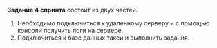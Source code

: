 **Задание 4 спринта** состоит из двух частей. 
1. Необходимо подключиться к удаленному серверу и с помощью консоли получить логи на сервере.
2.  Подключиться к базе данных такси и выполнить задания.

